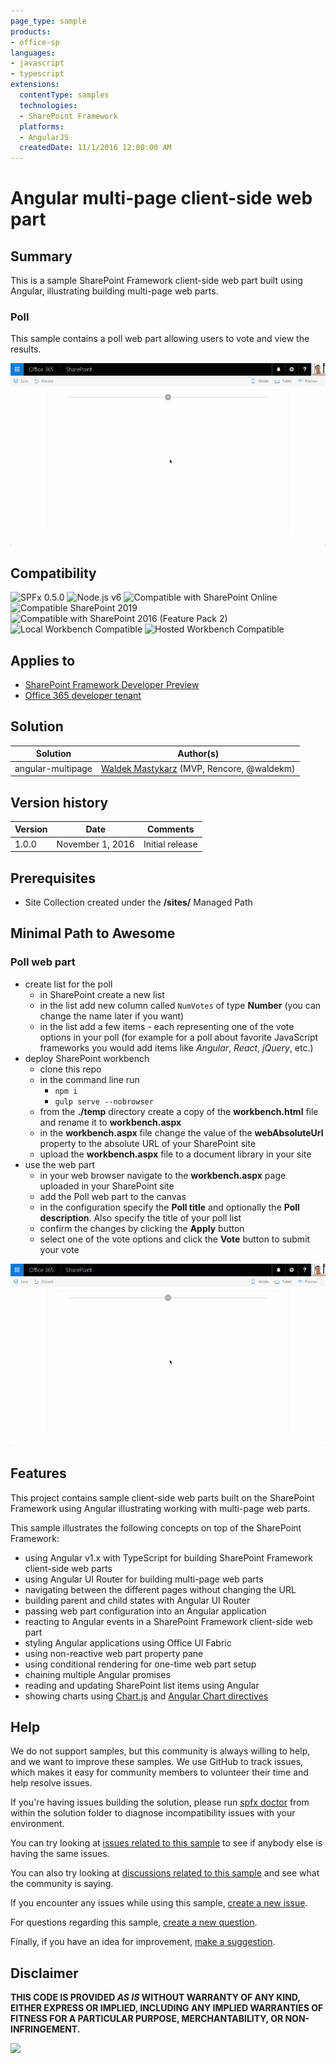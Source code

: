 ```yaml
---
page_type: sample
products:
- office-sp
languages:
- javascript
- typescript
extensions:
  contentType: samples
  technologies:
  - SharePoint Framework
  platforms:
  - AngularJS
  createdDate: 11/1/2016 12:00:00 AM
---
```

# Angular multi-page client-side web part

## Summary

This is a sample SharePoint Framework client-side web part built using Angular, illustrating building multi-page web parts.

### Poll

This sample contains a poll web part allowing users to vote and view the results.

![Poll web part built on the SharePoint Framework using Angular](./assets/poll-preview.gif)

## Compatibility

![SPFx 0.5.0](https://img.shields.io/badge/SPFx-0.5.0-orange.svg)
![Node.js v6](https://img.shields.io/badge/Node.js-v6-green.svg) 
![Compatible with SharePoint Online](https://img.shields.io/badge/SharePoint%20Online-Compatible-green.svg)
![Compatible SharePoint 2019](https://img.shields.io/badge/SharePoint%20Server%202019-Compatible-green.svg)
![Compatible with SharePoint 2016 (Feature Pack 2)](https://img.shields.io/badge/SharePoint%20Server%202016%20(Feature%20Pack%202)-Compatible-green.svg)
![Local Workbench Compatible](https://img.shields.io/badge/Local%20Workbench-Compatible-green.svg)
![Hosted Workbench Compatible](https://img.shields.io/badge/Hosted%20Workbench-Compatible-green.svg)


## Applies to

* [SharePoint Framework Developer Preview](https://docs.microsoft.com/sharepoint/dev/spfx/sharepoint-framework-overview)
* [Office 365 developer tenant](https://docs.microsoft.com/sharepoint/dev/spfx/set-up-your-developer-tenant)

## Solution

Solution|Author(s)
--------|---------
angular-multipage|[Waldek Mastykarz](https://github.com/waldekmastykarz) (MVP, Rencore, @waldekm)

## Version history

Version|Date|Comments
-------|----|--------
1.0.0|November 1, 2016|Initial release

## Prerequisites

- Site Collection created under the **/sites/** Managed Path

## Minimal Path to Awesome

### Poll web part

- create list for the poll
  - in SharePoint create a new list
  - in the list add new column called `NumVotes` of type **Number** (you can change the name later if you want)
  - in the list add a few items - each representing one of the vote options in your poll (for example for a poll about favorite JavaScript frameworks you would add items like _Angular_, _React_, _jQuery_, etc.)
- deploy SharePoint workbench
  - clone this repo
  - in the command line run
    - `npm i`
    - `gulp serve --nobrowser`
  - from the **./temp** directory create a copy of the **workbench.html** file and rename it to **workbench.aspx**
  - in the **workbench.aspx** file change the value of the **webAbsoluteUrl** property to the absolute URL of your SharePoint site
  - upload the **workbench.aspx** file to a document library in your site
- use the web part
  - in your web browser navigate to the **workbench.aspx** page uploaded in your SharePoint site
  - add the Poll web part to the canvas
  - in the configuration specify the **Poll title** and optionally the **Poll description**. Also specify the title of your poll list
  - confirm the changes by clicking the **Apply** button
  - select one of the vote options and click the **Vote** button to submit your vote

![Poll web part built on the SharePoint Framework using Angular](./assets/poll-preview.gif)

## Features

This project contains sample client-side web parts built on the SharePoint Framework using Angular illustrating working with multi-page web parts.

This sample illustrates the following concepts on top of the SharePoint Framework:

- using Angular v1.x with TypeScript for building SharePoint Framework client-side web parts
- using Angular UI Router for building multi-page web parts
- navigating between the different pages without changing the URL
- building parent and child states with Angular UI Router
- passing web part configuration into an Angular application
- reacting to Angular events in a SharePoint Framework client-side web part
- styling Angular applications using Office UI Fabric
- using non-reactive web part property pane
- using conditional rendering for one-time web part setup
- chaining multiple Angular promises
- reading and updating SharePoint list items using Angular
- showing charts using [Chart.js](http://www.chartjs.org) and [Angular Chart directives](https://jtblin.github.io/angular-chart.js/)

## Help

We do not support samples, but this community is always willing to help, and we want to improve these samples. We use GitHub to track issues, which makes it easy for  community members to volunteer their time and help resolve issues.

If you're having issues building the solution, please run [spfx doctor](https://pnp.github.io/cli-microsoft365/cmd/spfx/spfx-doctor/) from within the solution folder to diagnose incompatibility issues with your environment.

You can try looking at [issues related to this sample](https://github.com/pnp/sp-dev-fx-webparts/issues?q=label%3A"sample%3A%20angular-multipage" ) to see if anybody else is having the same issues.

You can also try looking at [discussions related to this sample](https://github.com/pnp/sp-dev-fx-webparts/discussions?discussions_q=angular-multipage) and see what the community is saying.

If you encounter any issues while using this sample, [create a new issue](https://github.com/pnp/sp-dev-fx-webparts/issues/new?assignees=&labels=Needs%3A+Triage+%3Amag%3A%2Ctype%3Abug-suspected%2Csample%3A%20angular-multipage&template=bug-report.yml&sample=angular-multipage&authors=@waldekmastykarz&title=angular-multipage%20-%20).

For questions regarding this sample, [create a new question](https://github.com/pnp/sp-dev-fx-webparts/issues/new?assignees=&labels=Needs%3A+Triage+%3Amag%3A%2Ctype%3Aquestion%2Csample%3A%20angular-multipage&template=question.yml&sample=angular-multipage&authors=@waldekmastykarz&title=angular-multipage%20-%20).

Finally, if you have an idea for improvement, [make a suggestion](https://github.com/pnp/sp-dev-fx-webparts/issues/new?assignees=&labels=Needs%3A+Triage+%3Amag%3A%2Ctype%3Aenhancement%2Csample%3A%20angular-multipage&template=question.yml&sample=angular-multipage&authors=@waldekmastykarz&title=angular-multipage%20-%20).


## Disclaimer

**THIS CODE IS PROVIDED *AS IS* WITHOUT WARRANTY OF ANY KIND, EITHER EXPRESS OR IMPLIED, INCLUDING ANY IMPLIED WARRANTIES OF FITNESS FOR A PARTICULAR PURPOSE, MERCHANTABILITY, OR NON-INFRINGEMENT.**


<img src="https://pnptelemetry.azurewebsites.net/sp-dev-fx-webparts/samples/angular-multipage" />
